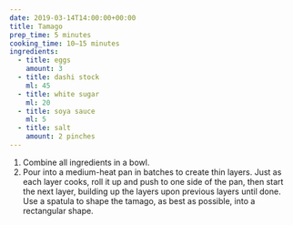 ```yaml
---
date: 2019-03-14T14:00:00+00:00
title: Tamago
prep_time: 5 minutes
cooking_time: 10–15 minutes
ingredients:
  - title: eggs
    amount: 3
  - title: dashi stock
    ml: 45
  - title: white sugar
    ml: 20
  - title: soya sauce
    ml: 5
  - title: salt
    amount: 2 pinches
---
```


1. Combine all ingredients in a bowl.
2. Pour into a medium-heat pan in batches to create thin layers. Just as each layer cooks, roll it up and push to one side of the pan, then start the next layer, building up the layers upon previous layers until done. Use a spatula to shape the tamago, as best as possible, into a rectangular shape.
